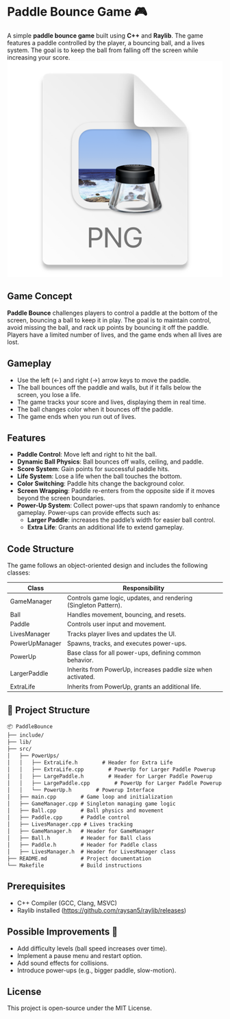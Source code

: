 # Paddle Bounce Game 🎮

A simple **paddle bounce game** built using **C++** and **Raylib**. The game features a paddle controlled by the player, a bouncing ball, and a lives system. The goal is to keep the ball from falling off the screen while increasing your score.
![img.png](img.png)
## Game Concept
**Paddle Bounce** challenges players to control a paddle at the bottom of the screen, bouncing a ball to keep it in play. The goal is to maintain control, avoid missing the ball, and rack up points by bouncing it off the paddle. Players have a limited number of lives, and the game ends when all lives are lost.

## Gameplay
* 	Use the left (←) and right (→) arrow keys to move the paddle.
* 	The ball bounces off the paddle and walls, but if it falls below the screen, you lose a life.
* 	The game tracks your score and lives, displaying them in real time.
* 	The ball changes color when it bounces off the paddle.
* 	The game ends when you run out of lives.

## Features

* **Paddle Control**: Move left and right to hit the ball.
* **Dynamic Ball Physics**: Ball bounces off walls, ceiling, and paddle.
* **Score System**: Gain points for successful paddle hits.
* **Life System**: Lose a life when the ball touches the bottom.
* **Color Switching**: Paddle hits change the background color.
* **Screen Wrapping**: Paddle re-enters from the opposite side if it moves beyond the screen boundaries.
* **Power-Up System**: Collect power-ups that spawn randomly to enhance gameplay. Power-ups can provide effects such as:
     * **Larger Paddle**:  increases the paddle’s width for easier ball control.
     * **Extra Life**: Grants an additional life to extend gameplay.

## Code Structure

The game follows an object-oriented design and includes the following classes:


Class | Responsibility 
--- | --- | 
GameManager | Controls game logic, updates, and rendering (Singleton Pattern).
Ball | Handles movement, bouncing, and resets.
Paddle | Controls user input and movement.
LivesManager | Tracks player lives and updates the UI.
PowerUpManager | Spawns, tracks, and executes power-ups.
PowerUp | Base class for all power-ups, defining common behavior.
LargerPaddle | Inherits from PowerUp, increases paddle size when activated.
ExtraLife | Inherits from PowerUp, grants an additional life.

## 📂 Project Structure

    📦 PaddleBounce
    ├── include/
    ├── lib/
    ├── src/
    │   ├── PowerUps/
    │   │   ├── ExtraLife.h        # Header for Extra Life
    │   │   ├── ExtraLife.cpp        # PowerUp for Larger Paddle Powerup
    │   │   ├── LargePaddle.h        # Header for Larger Paddle Powerup
    │   │   ├── LargePaddle.cpp        # PowerUp for Larger Paddle Powerup
    │   │   └── PowerUp.h        # Powerup Interface
    │   ├── main.cpp        # Game loop and initialization
    │   ├── GameManager.cpp # Singleton managing game logic
    │   ├── Ball.cpp        # Ball physics and movement
    │   ├── Paddle.cpp      # Paddle control
    │   ├── LivesManager.cpp # Lives tracking
    │   ├── GameManager.h   # Header for GameManager
    │   ├── Ball.h          # Header for Ball class
    │   ├── Paddle.h        # Header for Paddle class
    │   ├── LivesManager.h  # Header for LivesManager class
    ├── README.md           # Project documentation
    └── Makefile            # Build instructions
## Prerequisites
* 	C++ Compiler (GCC, Clang, MSVC)
* 	Raylib installed (https://github.com/raysan5/raylib/releases)



## Possible Improvements 🚀

* 	Add difficulty levels (ball speed increases over time).
* 	Implement a pause menu and restart option.
* 	Add sound effects for collisions.
* 	Introduce power-ups (e.g., bigger paddle, slow-motion).

## License

This project is open-source under the MIT License.